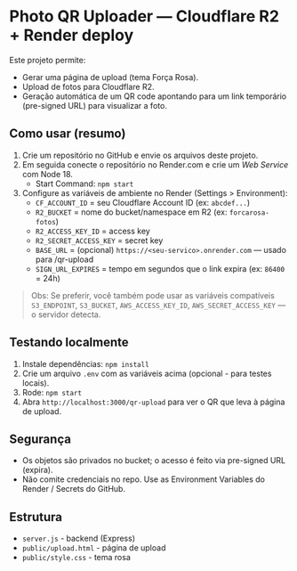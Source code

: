 # Photo QR Uploader — Cloudflare R2 + Render deploy

Este projeto permite:
- Gerar uma página de upload (tema Força Rosa).
- Upload de fotos para Cloudflare R2.
- Geração automática de um QR code apontando para um link temporário (pre-signed URL) para visualizar a foto.

## Como usar (resumo)
1. Crie um repositório no GitHub e envie os arquivos deste projeto.
2. Em seguida conecte o repositório no Render.com e crie um *Web Service* com Node 18.
   - Start Command: `npm start`
3. Configure as variáveis de ambiente no Render (Settings > Environment):
   - `CF_ACCOUNT_ID` = seu Cloudflare Account ID (ex: `abcdef...`)
   - `R2_BUCKET` = nome do bucket/namespace em R2 (ex: `forcarosa-fotos`)
   - `R2_ACCESS_KEY_ID` = access key
   - `R2_SECRET_ACCESS_KEY` = secret key
   - `BASE_URL` = (opcional) `https://<seu-servico>.onrender.com` — usado para /qr-upload
   - `SIGN_URL_EXPIRES` = tempo em segundos que o link expira (ex: `86400` = 24h)

> Obs: Se preferir, você também pode usar as variáveis compatíveis `S3_ENDPOINT`, `S3_BUCKET`, `AWS_ACCESS_KEY_ID`, `AWS_SECRET_ACCESS_KEY` — o servidor detecta.

## Testando localmente
1. Instale dependências: `npm install`
2. Crie um arquivo `.env` com as variáveis acima (opcional - para testes locais).
3. Rode: `npm start`
4. Abra `http://localhost:3000/qr-upload` para ver o QR que leva à página de upload.

## Segurança
- Os objetos são privados no bucket; o acesso é feito via pre-signed URL (expira).
- Não comite credenciais no repo. Use as Environment Variables do Render / Secrets do GitHub.

## Estrutura
- `server.js` - backend (Express)
- `public/upload.html` - página de upload
- `public/style.css` - tema rosa